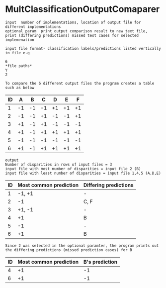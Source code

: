MultClassificationOutputComaparer
=================================



	input  number of implementations, location of output file for different implementations 
	optional param  print output comparison result to new text file, 
	print (differing predictions) missed test cases for selected implemenation

	input file format- classification labels/predictions listed vertically in file e.g
	
	6
	*file paths*
	Y
	2
	
	To compare the 6 different output files the program creates a table such as below 
	
	
| ID  |  A  |  B  |  C  |  D  |  E  |  F  |
| --- | --- | --- | --- | --- | --- | --- |
|  1  |  -1 |  -1 |  -1 |  +1 |  +1 |  +1 |
|  2  |  -1 |  -1 |  +1 |  -1 |  -1 |  +1 |
|  3  |  +1 |  -1 |  +1 |  -1 |  -1 |  -1 |
|  4  |  +1 |  -1 |  +1 |  +1 |  +1 |  +1 |
|  5  |  -1 |  -1 |  -1 |  -1 |  -1 |  -1 |
|  6  |  +1 |  -1 |  +1 |  +1 |  +1 |  +1 |

	
	
	
	
	output 
	Number of disparities in rows of input files = 3
	input file with most number of disparities = input file 2 (B)
	input file with least number of disparities = input file 1,4,5 (A,D,E)
	

| ID  |  Most common prediction  |  Differing predictions  |
| --- | ------------------------ |  ---------------------- |
|  1  |        -1, +1            |           -             |
|  2  |        -1                |         C, F            |   
|  3  |        +1, -1            |           -             |
|  4  |        +1                |           B             | 
|  5  |        -1                |           -             | 
|  6  |        +1                |           B             |   
	

	Since 2 was selected in the optional paramter, the program prints out the differing predictions (missed prediction cases) for B 
| ID  |  Most common prediction  |  B's prediction   |
| --- | ------------------------ |  ---------------- |
|  4  |        +1                |         -1        | 
|  6  |        +1                |         -1        |
